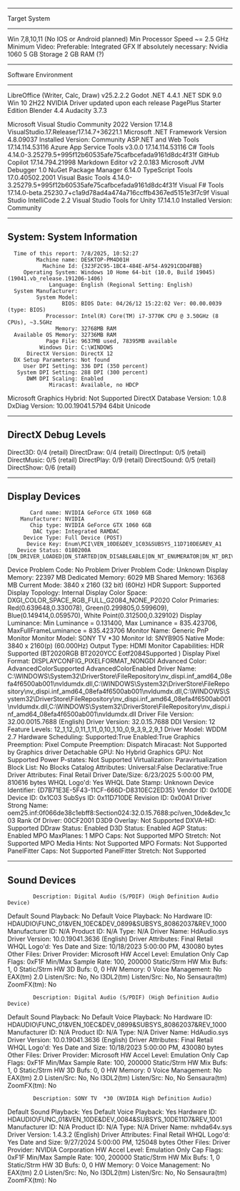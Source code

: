 ___________________________________
Target System
___________________________________

Win 7,8,10,11 (No IOS or Android planned)
Min Processor Speed ~= 2.5 GHz
Minimum Video:  Preferable:  Integrated GFX  If absolutely necessary: Nvidia 1060
5 GB Storage
2 GB RAM (?)

__________________________________
Software Environment
__________________________________

LibreOffice (Writer, Calc, Draw) v25.2.2.2
Godot .NET 4.4.1
.NET SDK 9.0	
Win 10 2H22
NVIDIA Driver updated upon each release
PagePlus Starter Edition
Blender 4.4
Audacity 3.7.3

Microsoft Visual Studio Community 2022
Version 17.14.8
VisualStudio.17.Release/17.14.7+36221.1
Microsoft .NET Framework
Version 4.8.09037
Installed Version: Community
ASP.NET and Web Tools   17.14.114.53116
Azure App Service Tools v3.0.0   17.14.114.53116
C# Tools   4.14.0-3.25279.5+995f12b60535afe75cafbcefada9161d8dc4f31f
GitHub Copilot   17.14.794.21998
Markdown Editor v2   2.0.183
Microsoft JVM Debugger   1.0
NuGet Package Manager   6.14.0
TypeScript Tools   17.0.40502.2001
Visual Basic Tools   4.14.0-3.25279.5+995f12b60535afe75cafbcefada9161d8dc4f31f
Visual F# Tools   17.14.0-beta.25230.7+c1a9d78ad4a474a716ccffb4367ed5151e3f7c9f
Visual Studio IntelliCode   2.2
Visual Studio Tools for Unity   17.14.1.0
Installed Version: Community

___________________
System:
System Information
------------------
      Time of this report: 7/8/2025, 10:52:27
             Machine name: DESKTOP-PM4D01H
               Machine Id: {323F2C95-1BC4-484E-AF54-A9291CDD4FBB}
         Operating System: Windows 10 Home 64-bit (10.0, Build 19045) (19041.vb_release.191206-1406)
                 Language: English (Regional Setting: English)
      System Manufacturer:                                  
             System Model:                                  
                     BIOS: BIOS Date: 04/26/12 15:22:02 Ver: 00.00.0039 (type: BIOS)
                Processor: Intel(R) Core(TM) i7-3770K CPU @ 3.50GHz (8 CPUs), ~3.5GHz
                   Memory: 32768MB RAM
      Available OS Memory: 32736MB RAM
                Page File: 9637MB used, 78395MB available
              Windows Dir: C:\WINDOWS
          DirectX Version: DirectX 12
      DX Setup Parameters: Not found
         User DPI Setting: 336 DPI (350 percent)
       System DPI Setting: 288 DPI (300 percent)
          DWM DPI Scaling: Enabled
                 Miracast: Available, no HDCP
Microsoft Graphics Hybrid: Not Supported
 DirectX Database Version: 1.0.8
           DxDiag Version: 10.00.19041.5794 64bit Unicode


--------------------
DirectX Debug Levels
--------------------
Direct3D:    0/4 (retail)
DirectDraw:  0/4 (retail)
DirectInput: 0/5 (retail)
DirectMusic: 0/5 (retail)
DirectPlay:  0/9 (retail)
DirectSound: 0/5 (retail)
DirectShow:  0/6 (retail)

---------------
Display Devices
---------------
           Card name: NVIDIA GeForce GTX 1060 6GB
        Manufacturer: NVIDIA
           Chip type: NVIDIA GeForce GTX 1060 6GB
            DAC type: Integrated RAMDAC
         Device Type: Full Device (POST)
          Device Key: Enum\PCI\VEN_10DE&DEV_1C03&SUBSYS_11D710DE&REV_A1
       Device Status: 0180200A [DN_DRIVER_LOADED|DN_STARTED|DN_DISABLEABLE|DN_NT_ENUMERATOR|DN_NT_DRIVER] 
 Device Problem Code: No Problem
 Driver Problem Code: Unknown
      Display Memory: 22397 MB
    Dedicated Memory: 6029 MB
       Shared Memory: 16368 MB
        Current Mode: 3840 x 2160 (32 bit) (60Hz)
         HDR Support: Supported
    Display Topology: Internal
 Display Color Space: DXGI_COLOR_SPACE_RGB_FULL_G2084_NONE_P2020
     Color Primaries: Red(0.639648,0.330078), Green(0.299805,0.599609), Blue(0.149414,0.059570), White Point(0.312500,0.329102)
   Display Luminance: Min Luminance = 0.131400, Max Luminance = 835.423706, MaxFullFrameLuminance = 835.423706
        Monitor Name: Generic PnP Monitor
       Monitor Model: SONY TV  *30
          Monitor Id: SNYB905
         Native Mode: 3840 x 2160(p) (60.000Hz)
         Output Type: HDMI
Monitor Capabilities: HDR Supported (BT2020RGB BT2020YCC Eotf2084Supported )
Display Pixel Format: DISPLAYCONFIG_PIXELFORMAT_NONGDI
      Advanced Color: AdvancedColorSupported AdvancedColorEnabled 
         Driver Name: C:\WINDOWS\System32\DriverStore\FileRepository\nv_dispi.inf_amd64_08efa4f6500ab001\nvldumdx.dll,C:\WINDOWS\System32\DriverStore\FileRepository\nv_dispi.inf_amd64_08efa4f6500ab001\nvldumdx.dll,C:\WINDOWS\System32\DriverStore\FileRepository\nv_dispi.inf_amd64_08efa4f6500ab001\nvldumdx.dll,C:\WINDOWS\System32\DriverStore\FileRepository\nv_dispi.inf_amd64_08efa4f6500ab001\nvldumdx.dll
 Driver File Version: 32.00.0015.7688 (English)
      Driver Version: 32.0.15.7688
         DDI Version: 12
      Feature Levels: 12_1,12_0,11_1,11_0,10_1,10_0,9_3,9_2,9_1
        Driver Model: WDDM 2.7
 Hardware Scheduling: Supported:True Enabled:True 
 Graphics Preemption: Pixel
  Compute Preemption: Dispatch
            Miracast: Not Supported by Graphics driver
      Detachable GPU: No
 Hybrid Graphics GPU: Not Supported
      Power P-states: Not Supported
      Virtualization: Paravirtualization 
          Block List: No Blocks
  Catalog Attributes: Universal:False Declarative:True 
   Driver Attributes: Final Retail
    Driver Date/Size: 6/23/2025 5:00:00 PM, 810616 bytes
         WHQL Logo'd: Yes
     WHQL Date Stamp: Unknown
   Device Identifier: {D7B71E3E-5F43-11CF-666D-D8310EC2ED35}
           Vendor ID: 0x10DE
           Device ID: 0x1C03
           SubSys ID: 0x11D710DE
         Revision ID: 0x00A1
  Driver Strong Name: oem25.inf:0f066de38c1ebff8:Section024:32.0.15.7688:pci\ven_10de&dev_1c03
      Rank Of Driver: 00CF2001
        D3D9 Overlay: Not Supported
             DXVA-HD: Supported
        DDraw Status: Enabled
          D3D Status: Enabled
          AGP Status: Enabled
       MPO MaxPlanes: 1
            MPO Caps: Not Supported
         MPO Stretch: Not Supported
     MPO Media Hints: Not Supported
         MPO Formats: Not Supported
    PanelFitter Caps: Not Supported
 PanelFitter Stretch: Not Supported

-------------
Sound Devices
-------------
            Description: Digital Audio (S/PDIF) (High Definition Audio Device)
 Default Sound Playback: No
 Default Voice Playback: No
            Hardware ID: HDAUDIO\FUNC_01&VEN_10EC&DEV_0899&SUBSYS_80862037&REV_1000
        Manufacturer ID: N/A
             Product ID: N/A
                   Type: N/A
            Driver Name: HdAudio.sys
         Driver Version: 10.0.19041.3636 (English)
      Driver Attributes: Final Retail
            WHQL Logo'd: Yes
          Date and Size: 10/18/2023 5:00:00 PM, 430080 bytes
            Other Files: 
        Driver Provider: Microsoft
         HW Accel Level: Emulation Only
              Cap Flags: 0xF1F
    Min/Max Sample Rate: 100, 200000
Static/Strm HW Mix Bufs: 1, 0
 Static/Strm HW 3D Bufs: 0, 0
              HW Memory: 0
       Voice Management: No
 EAX(tm) 2.0 Listen/Src: No, No
   I3DL2(tm) Listen/Src: No, No
Sensaura(tm) ZoomFX(tm): No

            Description: Digital Audio (S/PDIF) (High Definition Audio Device)
 Default Sound Playback: No
 Default Voice Playback: No
            Hardware ID: HDAUDIO\FUNC_01&VEN_10EC&DEV_0899&SUBSYS_80862037&REV_1000
        Manufacturer ID: N/A
             Product ID: N/A
                   Type: N/A
            Driver Name: HdAudio.sys
         Driver Version: 10.0.19041.3636 (English)
      Driver Attributes: Final Retail
            WHQL Logo'd: Yes
          Date and Size: 10/18/2023 5:00:00 PM, 430080 bytes
            Other Files: 
        Driver Provider: Microsoft
         HW Accel Level: Emulation Only
              Cap Flags: 0xF1F
    Min/Max Sample Rate: 100, 200000
Static/Strm HW Mix Bufs: 1, 0
 Static/Strm HW 3D Bufs: 0, 0
              HW Memory: 0
       Voice Management: No
 EAX(tm) 2.0 Listen/Src: No, No
   I3DL2(tm) Listen/Src: No, No
Sensaura(tm) ZoomFX(tm): No

            Description: SONY TV  *30 (NVIDIA High Definition Audio)
 Default Sound Playback: Yes
 Default Voice Playback: Yes
            Hardware ID: HDAUDIO\FUNC_01&VEN_10DE&DEV_0084&SUBSYS_10DE11D7&REV_1001
        Manufacturer ID: N/A
             Product ID: N/A
                   Type: N/A
            Driver Name: nvhda64v.sys
         Driver Version: 1.4.3.2 (English)
      Driver Attributes: Final Retail
            WHQL Logo'd: Yes
          Date and Size: 9/27/2024 5:00:00 PM, 125048 bytes
            Other Files: 
        Driver Provider: NVIDIA Corporation
         HW Accel Level: Emulation Only
              Cap Flags: 0xF1F
    Min/Max Sample Rate: 100, 200000
Static/Strm HW Mix Bufs: 1, 0
 Static/Strm HW 3D Bufs: 0, 0
              HW Memory: 0
       Voice Management: No
 EAX(tm) 2.0 Listen/Src: No, No
   I3DL2(tm) Listen/Src: No, No
Sensaura(tm) ZoomFX(tm): No






